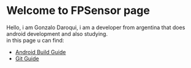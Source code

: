 # Welcome to FPSensor page    

Hello, i am Gonzalo Daroqui, i am a developer from argentina that does android development and also studying.    
in this page u can find:    

- [Android Build Guide](build.md)    
- [Git Guide](git.md)    
